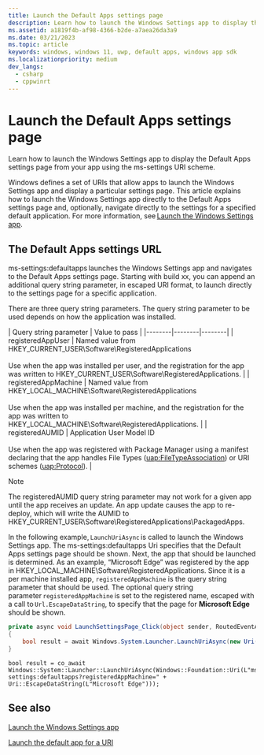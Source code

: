 ```yaml
---
title: Launch the Default Apps settings page
description: Learn how to launch the Windows Settings app to display the Default Apps settings page from your app using the ms-settings URI scheme.
ms.assetid: a1819f4b-af98-4366-b2de-a7aea26da3a9
ms.date: 03/21/2023
ms.topic: article
keywords: windows, windows 11, uwp, default apps, windows app sdk
ms.localizationpriority: medium
dev_langs:
  - csharp
  - cppwinrt
---
```


# Launch the Default Apps settings page

Learn how to launch the Windows Settings app to display the Default Apps settings page from your app using the ms-settings URI scheme.

Windows defines a set of URIs that allow apps to launch the Windows Settings app and display a particular settings page. This article explains how to launch the Windows Settings app directly to the Default Apps settings page and, optionally, navigate directly to the settings for a specified default application. For more information, see [Launch the Windows Settings app](launch-settings-app.md).

## The Default Apps settings URL

ms-settings:defaultapps launches the Windows Settings app and navigates to the Default Apps settings page. Starting with build xx, you can append an additional query string parameter, in escaped URI format, to launch directly to the settings page for a specific application.

There are three query string parameters. The query string parameter to be used depends on how the application was installed.

| Query string parameter | Value to pass |
|--------|--------|--------|
| registeredAppUser | Named value from HKEY_CURRENT_USER\Software\RegisteredApplications<br/><br/>Use when the app was installed per user, and the registration for the app was written to HKEY_CURRENT_USER\Software\RegisteredApplications. |
| registeredAppMachine | Named value from HKEY_LOCAL_MACHINE\Software\RegisteredApplications<br/><br/>Use when the app was installed per machine, and the registration for the app was written to HKEY_LOCAL_MACHINE\Software\RegisteredApplications. |
| registeredAUMID | Application User Model ID <br/><br/>Use when the app was registered with Package Manager using a manifest declaring that the app handles File Types ([uap:FileTypeAssociation](/uwp/schemas/appxpackage/uapmanifestschema/element-uap-filetypeassociation)) or URI schemes ([uap:Protocol](/uwp/schemas/appxpackage/uapmanifestschema/element-uap-protocol)). |

>[!NOTE]
>The registeredAUMID query string parameter may not work for a given app until the app receives an update. An app update causes the app to re-deploy, which will write the AUMID to HKEY_CURRENT_USER\Software\RegisteredApplications\PackagedApps.

In the following example, `LaunchUriAsync` is called to launch the Windows Settings app. The ms-settings:defaultapps Uri specifies that the Default Apps settings page should be shown. Next, the app that should be launched is determined. As an example, “Microsoft Edge” was registered by the app in HKEY_LOCAL_MACHINE\Software\RegisteredApplications. Since it is a per machine installed app, `registeredAppMachine` is the query string parameter that should be used. The optional query string parameter `registeredAppMachine` is set to the registered name, escaped with a call to `Url.EscapeDataString`, to specify that the page for **Microsoft Edge** should be shown.

```csharp
private async void LaunchSettingsPage_Click(object sender, RoutedEventArgs e)
{
    bool result = await Windows.System.Launcher.LaunchUriAsync(new Uri("ms-settings:defaultapps?registeredAppMachine=" + Uri.EscapeDataString(("Microsoft Edge")));
}
```

```cppwinrt
bool result = co_await Windows::System::Launcher::LaunchUriAsync(Windows::Foundation::Uri(L"ms-settings:defaultapps?registeredAppMachine=" + Uri::EscapeDataString(L"Microsoft Edge")));
```

## See also

[Launch the Windows Settings app](launch-settings-app.md)

[Launch the default app for a URI](launch-default-app.md)
